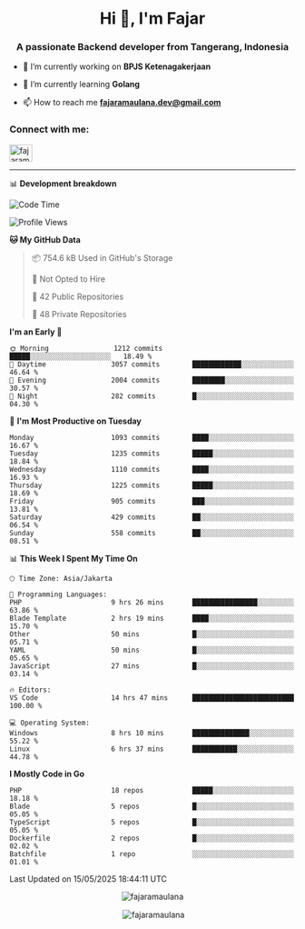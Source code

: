 <h1 align="center">Hi 👋, I'm Fajar</h1>
<h3 align="center">A passionate Backend developer from Tangerang, Indonesia</h3>

<!-- <p align="left"> <img src="https://komarev.com/ghpvc/?username=fajaramaulana&label=Profile%20views&color=0e75b6&style=flat" alt="fajaramaulana" /> </p> -->

- 🔭 I’m currently working on **BPJS Ketenagakerjaan**

- 🌱 I’m currently learning **Golang**

- 📫 How to reach me **fajaramaulana.dev@gmail.com**

<h3 align="left">Connect with me:</h3>
<p align="left">
<a href="https://linkedin.com/in/fajar-agus-maulana-73533a180/" target="blank"><img align="center" src="https://raw.githubusercontent.com/rahuldkjain/github-profile-readme-generator/master/src/images/icons/Social/linked-in-alt.svg" alt="fajaramaulana" height="30" width="40" /></a>
</p>

-------

📊 **Development breakdown**
<!--START_SECTION:waka-->
![Code Time](http://img.shields.io/badge/Code%20Time-2%2C956%20hrs%2046%20mins-blue)

![Profile Views](http://img.shields.io/badge/Profile%20Views-0-blue)

**🐱 My GitHub Data** 

> 📦 754.6 kB Used in GitHub's Storage 
 > 
> 🚫 Not Opted to Hire
 > 
> 📜 42 Public Repositories 
 > 
> 🔑 48 Private Repositories 
 > 
**I'm an Early 🐤** 

```text
🌞 Morning                1212 commits        █████░░░░░░░░░░░░░░░░░░░░   18.49 % 
🌆 Daytime                3057 commits        ████████████░░░░░░░░░░░░░   46.64 % 
🌃 Evening                2004 commits        ████████░░░░░░░░░░░░░░░░░   30.57 % 
🌙 Night                  282 commits         █░░░░░░░░░░░░░░░░░░░░░░░░   04.30 % 
```
📅 **I'm Most Productive on Tuesday** 

```text
Monday                   1093 commits        ████░░░░░░░░░░░░░░░░░░░░░   16.67 % 
Tuesday                  1235 commits        █████░░░░░░░░░░░░░░░░░░░░   18.84 % 
Wednesday                1110 commits        ████░░░░░░░░░░░░░░░░░░░░░   16.93 % 
Thursday                 1225 commits        █████░░░░░░░░░░░░░░░░░░░░   18.69 % 
Friday                   905 commits         ███░░░░░░░░░░░░░░░░░░░░░░   13.81 % 
Saturday                 429 commits         ██░░░░░░░░░░░░░░░░░░░░░░░   06.54 % 
Sunday                   558 commits         ██░░░░░░░░░░░░░░░░░░░░░░░   08.51 % 
```


📊 **This Week I Spent My Time On** 

```text
🕑︎ Time Zone: Asia/Jakarta

💬 Programming Languages: 
PHP                      9 hrs 26 mins       ████████████████░░░░░░░░░   63.86 % 
Blade Template           2 hrs 19 mins       ████░░░░░░░░░░░░░░░░░░░░░   15.70 % 
Other                    50 mins             █░░░░░░░░░░░░░░░░░░░░░░░░   05.71 % 
YAML                     50 mins             █░░░░░░░░░░░░░░░░░░░░░░░░   05.65 % 
JavaScript               27 mins             █░░░░░░░░░░░░░░░░░░░░░░░░   03.14 % 

🔥 Editors: 
VS Code                  14 hrs 47 mins      █████████████████████████   100.00 % 

💻 Operating System: 
Windows                  8 hrs 10 mins       ██████████████░░░░░░░░░░░   55.22 % 
Linux                    6 hrs 37 mins       ███████████░░░░░░░░░░░░░░   44.78 % 
```

**I Mostly Code in Go** 

```text
PHP                      18 repos            █████░░░░░░░░░░░░░░░░░░░░   18.18 % 
Blade                    5 repos             █░░░░░░░░░░░░░░░░░░░░░░░░   05.05 % 
TypeScript               5 repos             █░░░░░░░░░░░░░░░░░░░░░░░░   05.05 % 
Dockerfile               2 repos             █░░░░░░░░░░░░░░░░░░░░░░░░   02.02 % 
Batchfile                1 repo              ░░░░░░░░░░░░░░░░░░░░░░░░░   01.01 % 
```




 Last Updated on 15/05/2025 18:44:11 UTC
<!--END_SECTION:waka-->
<p align="center"><img align="center" src="https://github-readme-stats.vercel.app/api/top-langs?username=fajaramaulana&show_icons=true&locale=en&layout=compact" alt="fajaramaulana" /></p>

<p align="center">&nbsp;<img align="center" src="https://github-readme-stats.vercel.app/api?username=fajaramaulana&show_icons=true&locale=en" alt="fajaramaulana" /></p>
